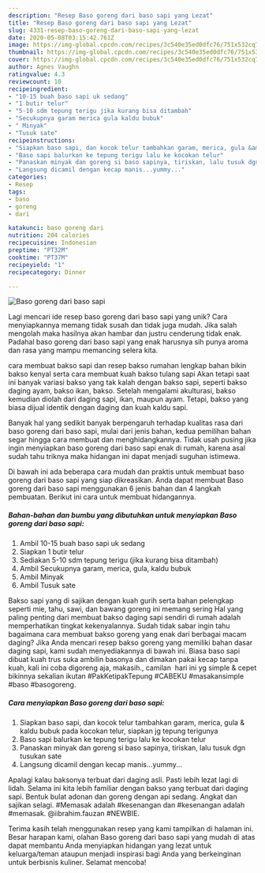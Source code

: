 ```yaml
---
description: "Resep Baso goreng dari baso sapi yang Lezat"
title: "Resep Baso goreng dari baso sapi yang Lezat"
slug: 4331-resep-baso-goreng-dari-baso-sapi-yang-lezat
date: 2020-05-08T03:15:42.761Z
image: https://img-global.cpcdn.com/recipes/3c540e35ed0dfc76/751x532cq70/baso-goreng-dari-baso-sapi-foto-resep-utama.jpg
thumbnail: https://img-global.cpcdn.com/recipes/3c540e35ed0dfc76/751x532cq70/baso-goreng-dari-baso-sapi-foto-resep-utama.jpg
cover: https://img-global.cpcdn.com/recipes/3c540e35ed0dfc76/751x532cq70/baso-goreng-dari-baso-sapi-foto-resep-utama.jpg
author: Agnes Vaughn
ratingvalue: 4.3
reviewcount: 10
recipeingredient:
- "10-15 buah baso sapi uk sedang"
- "1 butir telur"
- "5-10 sdm tepung terigu jika kurang bisa ditambah"
- "Secukupnya garam merica gula kaldu bubuk"
- " Minyak"
- "Tusuk sate"
recipeinstructions:
- "Siapkan baso sapi, dan kocok telur tambahkan garam, merica, gula &amp; kaldu bubuk pada kocokan telur, siapkan jg tepung terigunya"
- "Baso sapi balurkan ke tepung terigu lalu ke kocokan telur"
- "Panaskan minyak dan goreng si baso sapinya, tiriskan, lalu tusuk dgn tusukan sate"
- "Langsung dicamil dengan kecap manis...yummy..."
categories:
- Resep
tags:
- baso
- goreng
- dari

katakunci: baso goreng dari 
nutrition: 204 calories
recipecuisine: Indonesian
preptime: "PT32M"
cooktime: "PT37M"
recipeyield: "1"
recipecategory: Dinner

---
```



![Baso goreng dari baso sapi](https://img-global.cpcdn.com/recipes/3c540e35ed0dfc76/751x532cq70/baso-goreng-dari-baso-sapi-foto-resep-utama.jpg)

Lagi mencari ide resep baso goreng dari baso sapi yang unik? Cara menyiapkannya memang tidak susah dan tidak juga mudah. Jika salah mengolah maka hasilnya akan hambar dan justru cenderung tidak enak. Padahal baso goreng dari baso sapi yang enak harusnya sih punya aroma dan rasa yang mampu memancing selera kita.

cara membuat bakso sapi dan resep bakso rumahan lengkap bahan bikin bakso kenyal serta cara membuat kuah bakso tulang sapi Akan tetapi saat ini banyak variasi bakso yang tak kalah dengan bakso sapi, seperti bakso daging ayam, bakso ikan, bakso. Setelah mengalami akulturasi, bakso kemudian diolah dari daging sapi, ikan, maupun ayam. Tetapi, bakso yang biasa dijual identik dengan daging dan kuah kaldu sapi.

Banyak hal yang sedikit banyak berpengaruh terhadap kualitas rasa dari baso goreng dari baso sapi, mulai dari jenis bahan, kedua pemilihan bahan segar hingga cara membuat dan menghidangkannya. Tidak usah pusing jika ingin menyiapkan baso goreng dari baso sapi enak di rumah, karena asal sudah tahu triknya maka hidangan ini dapat menjadi suguhan istimewa.


Di bawah ini ada beberapa cara mudah dan praktis untuk membuat baso goreng dari baso sapi yang siap dikreasikan. Anda dapat membuat Baso goreng dari baso sapi menggunakan 6 jenis bahan dan 4 langkah pembuatan. Berikut ini cara untuk membuat hidangannya.

<!--inarticleads1-->

##### Bahan-bahan dan bumbu yang dibutuhkan untuk menyiapkan Baso goreng dari baso sapi:

1. Ambil 10-15 buah baso sapi uk sedang
1. Siapkan 1 butir telur
1. Sediakan 5-10 sdm tepung terigu (jika kurang bisa ditambah)
1. Ambil Secukupnya garam, merica, gula, kaldu bubuk
1. Ambil  Minyak
1. Ambil Tusuk sate


Bakso sapi yang di sajikan dengan kuah gurih serta bahan pelengkap seperti mie, tahu, sawi, dan bawang goreng ini memang sering Hal yang paling penting dari membuat bakso daging sapi sendiri di rumah adalah memperhatikan tingkat kekenyalannya. Sudah tidak sabar ingin tahu bagaimana cara membuat bakso goreng yang enak dari berbagai macam daging? Jika Anda mencari resep bakso goreng yang memiliki bahan dasar daging sapi, kami sudah menyediakannya di bawah ini. Biasa baso sapi dibuat kuah trus suka ambilin basonya dan dimakan pakai kecap tanpa kuah, kali ini coba digoreng aja, makasih., camilan ‍ hari ini yg simple &amp; cepet bikinnya sekalian ikutan #PakKetipakTepung #CABEKU #masakansimple #baso #basogoreng. 

<!--inarticleads2-->

##### Cara menyiapkan Baso goreng dari baso sapi:

1. Siapkan baso sapi, dan kocok telur tambahkan garam, merica, gula &amp; kaldu bubuk pada kocokan telur, siapkan jg tepung terigunya
1. Baso sapi balurkan ke tepung terigu lalu ke kocokan telur
1. Panaskan minyak dan goreng si baso sapinya, tiriskan, lalu tusuk dgn tusukan sate
1. Langsung dicamil dengan kecap manis...yummy...


Apalagi kalau baksonya terbuat dari daging asli. Pasti lebih lezat lagi di lidah. Selama ini kita lebih familiar dengan bakso yang terbuat dari daging sapi. Bentuk bulat adonan dan goreng dengan api sedang. Angkat dan sajikan selagi. #Memasak adalah #kesenangan dan #kesenangan adalah #memasak. @iibrahim.fauzan #NEWBIE. 

Terima kasih telah menggunakan resep yang kami tampilkan di halaman ini. Besar harapan kami, olahan Baso goreng dari baso sapi yang mudah di atas dapat membantu Anda menyiapkan hidangan yang lezat untuk keluarga/teman ataupun menjadi inspirasi bagi Anda yang berkeinginan untuk berbisnis kuliner. Selamat mencoba!
